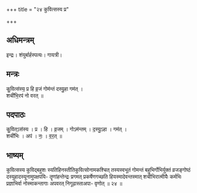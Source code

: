 +++
title = "२४ कुवित्सस्य प्र"

+++
## अधिमन्त्रम्
इन्द्रः। शंयुर्बार्हस्पत्यः। गायत्री।

## मन्त्रः
कु॒वित्स॑स्य॒ प्र हि व्र॒जं गोम॑न्तं दस्यु॒हा गम॑त् ।  
शची॑भि॒रप॑ नो वरत् ॥

## पदपाठः
कु॒वित्ऽस॑स्य । प्र । हि । व्र॒जम् । गोऽम॑न्तम् । द॒स्यु॒ऽहा । गम॑त् ।  
शची॑भिः । अप॑ । नः॒ । व॒र॒त् ॥

## भाष्यम्
कुवित्सस्य कुविद्बहुशः स्यतिहिनस्तीतिकुवित्सोनामकश्चित् तस्यस्वभूतं गोमन्तं बहुभिर्गोभिर्युक्तं व्रजङ्गोष्ठं दस्युहादस्यूनामुपक्षपयि- तॄणांहन्तेन्द्रः प्रगमत् प्रकर्षेणगच्छति हियस्मादेवन्तस्मात् शचीभिरात्मीयैः कर्मभिः प्रज्ञाभिर्वा नोस्माकन्तागाः अपवरत् निगूढास्ताअपा- वृणोत् ॥ २४ ॥